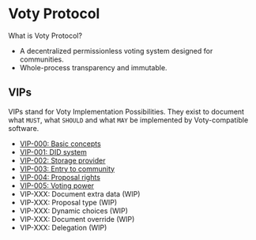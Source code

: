 # Voty Protocol

What is Voty Protocol?

- A decentralized permissionless voting system designed for communities.
- Whole-process transparency and immutable.

## VIPs

VIPs stand for Voty Implementation Possibilities. They exist to document what `MUST`, what `SHOULD` and what `MAY` be implemented by Voty-compatible software.

- [VIP-000: Basic concepts](/vips/VIP-000.md)
- [VIP-001: DID system](/vips/VIP-001.md)
- [VIP-002: Storage provider](/vips/VIP-002.md)
- [VIP-003: Entry to community](/vips/VIP-003.md)
- [VIP-004: Proposal rights](/vips/VIP-004.md)
- [VIP-005: Voting power](/vips/VIP-005.md)
- VIP-XXX: Document extra data (WIP)
- VIP-XXX: Proposal type (WIP)
- VIP-XXX: Dynamic choices (WIP)
- VIP-XXX: Document override (WIP)
- VIP-XXX: Delegation (WIP)
